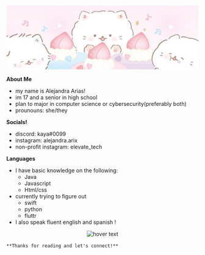 <p align="center">
  <img src="readme_header.jpg" title="hover text">

  **About Me**
  - my name is Alejandra Arias!
  - im 17 and a senior in high school
  - plan to major in computer science or cybersecurity(preferably both)
  - prounouns: she/they
  
  **Socials!**
  - discord: kaya#0099
  - instagram: alejandra.arix
  - non-profit instagram: elevate_tech
  
  
  **Languages**
  - I have basic knowledge on the following:
    - Java
    - Javascript
    - Html/css
  - currently trying to figure out
    - swift
    - python
    - fluttr
  - I also speak fluent english and spanish !
  
  <p align = "center">
    <img src="h1.gif" title="hover text">
    </p>
    
    **Thanks for reading and let's connect!**
